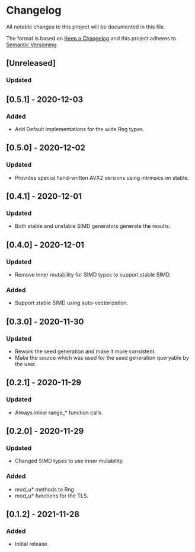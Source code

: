 # Changelog
All notable changes to this project will be documented in this file.

The format is based on [Keep a Changelog](http://keepachangelog.com/en/1.0.0/)
and this project adheres to [Semantic Versioning](https://semver.org/spec/v2.0.0.html).

## [Unreleased]
### Updated

## [0.5.1] - 2020-12-03
### Added
- Add Default implementations for the wide Rng types.

## [0.5.0] - 2020-12-02
### Updated
- Provides special hand-written AVX2 versions using intrinsics on stable.

## [0.4.1] - 2020-12-01
### Updated
- Both stable and unstable SIMD generators generate the results.

## [0.4.0] - 2020-12-01
### Updated
- Remove inner mutability for SIMD types to support stable SIMD.

### Added
- Support stable SIMD using auto-vectorization.

## [0.3.0] - 2020-11-30
### Updated
- Rework the seed generation and make it more consistent.
- Make the source which was used for the seed generation queryable by the user.

## [0.2.1] - 2020-11-29
### Updated
- Always inline range_* function calls.

## [0.2.0] - 2020-11-29
### Updated
- Changed SIMD types to use inner mutability.

### Added
- mod_u* methods to Rng 
- mod_u* functions for the TLS. 

## [0.1.2] - 2021-11-28
### Added
- Initial release.
